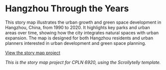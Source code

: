 # Hangzhou Through the Years

This story map illustrates the urban growth and green space development in Hangzhou, China, from 1990 to 2020. It highlights key parks and urban areas over time, showing how the city integrates natural spaces with urban expansion. The map is designed for both Hangzhou residents and urban planners interested in urban development and green space planning.

[View the story map project](https://haoyu25.github.io/story-map-project/)

*This is the story map project for CPLN 6920, using the Scrollytelly template.*
